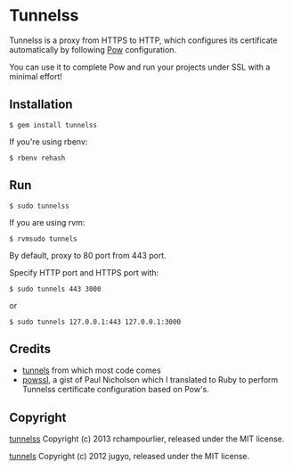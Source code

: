 # Tunnelss

Tunnelss is a proxy from HTTPS to HTTP, which configures its certificate automatically by following [Pow](http://pow.cx/) configuration.

You can use it to complete Pow and run your projects under SSL with a minimal effort!

## Installation

    $ gem install tunnelss

If you're using rbenv:

    $ rbenv rehash

## Run

    $ sudo tunnelss

If you are using rvm:

    $ rvmsudo tunnels

By default, proxy to 80 port from 443 port.

Specify HTTP port and HTTPS port with:

    $ sudo tunnels 443 3000

or

    $ sudo tunnels 127.0.0.1:443 127.0.0.1:3000

## Credits

* [tunnels](https://github.com/jugyo/tunnels) from which most code comes
* [powssl](https://gist.github.com/paulnicholson/2050941), a gist of Paul Nicholson which I translated to Ruby to perform Tunnelss certificate configuration based on Pow's.

## Copyright

[tunnelss](http://github.com/rchampourlier/tunnelss)
Copyright (c) 2013 rchampourlier, released under the MIT license.

[tunnels](https://github.com/jugyo/tunnels)
Copyright (c) 2012 jugyo, released under the MIT license.
